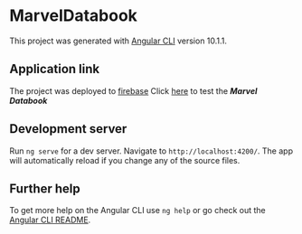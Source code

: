 # MarvelDatabook

This project was generated with [Angular CLI](https://github.com/angular/angular-cli) version 10.1.1.

## Application link

The project was deployed to [firebase](https://firebase.google.com/)
Click [here](https://marvel-databook.web.app) to test the **_Marvel Databook_**

## Development server

Run `ng serve` for a dev server. Navigate to `http://localhost:4200/`. The app will automatically reload if you change any of the source files.

## Further help

To get more help on the Angular CLI use `ng help` or go check out the [Angular CLI README](https://github.com/angular/angular-cli/blob/master/README.md).
